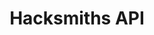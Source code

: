---
layout: project
key: 1
category: [Backend]
title: "Hacksmiths API"
description: "NodeJS API for the Hacksmiths Project"
project-page: 'https://github.com/RyanCCollins/hacksmiths-api'
url: '/projects/hacksmiths-api/index.html'
permalink: '/projects/hacksmiths-api/index.html'
document: '/projects/capstone-description.html'
feature:
  image: '/assets/images/portfolio/hacksmiths-api.png'
  alt: "Hacksmiths iOS App"
carousel:
  image:
    url: http://placehold.it/1920x540
    caption: "Caption"
    text: "Text description here"
  image:
    url: https://placehold.it/1920x540
    caption: "Caption"
    text: "Text description here"
  image:
    url: https://placehold.it/1920x540
    caption: "Caption"
    text: "Text description here"
---